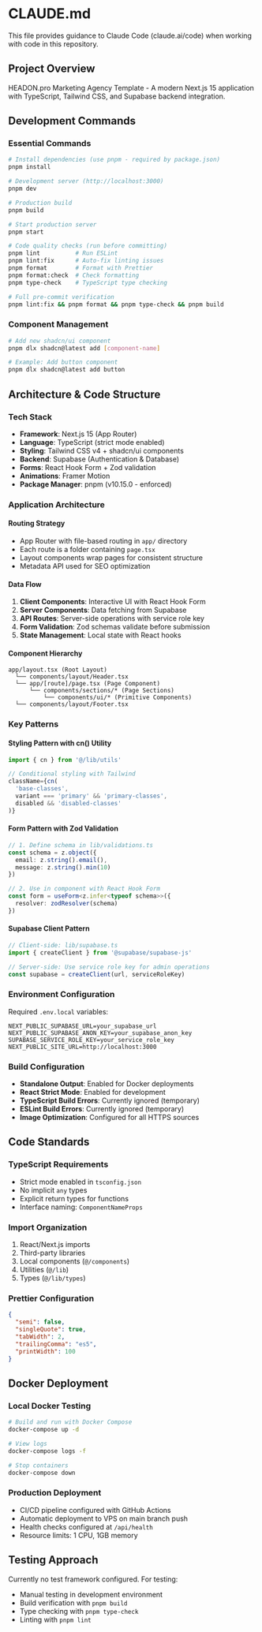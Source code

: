 # CLAUDE.md

This file provides guidance to Claude Code (claude.ai/code) when working with code in this repository.

## Project Overview

HEADON.pro Marketing Agency Template - A modern Next.js 15 application with TypeScript, Tailwind CSS, and Supabase backend integration.

## Development Commands

### Essential Commands
```bash
# Install dependencies (use pnpm - required by package.json) 
pnpm install

# Development server (http://localhost:3000)
pnpm dev

# Production build
pnpm build

# Start production server
pnpm start

# Code quality checks (run before committing)
pnpm lint          # Run ESLint
pnpm lint:fix      # Auto-fix linting issues
pnpm format        # Format with Prettier
pnpm format:check  # Check formatting
pnpm type-check    # TypeScript type checking

# Full pre-commit verification
pnpm lint:fix && pnpm format && pnpm type-check && pnpm build
```

### Component Management
```bash
# Add new shadcn/ui component
pnpm dlx shadcn@latest add [component-name]

# Example: Add button component
pnpm dlx shadcn@latest add button
```

## Architecture & Code Structure

### Tech Stack
- **Framework**: Next.js 15 (App Router)
- **Language**: TypeScript (strict mode enabled)
- **Styling**: Tailwind CSS v4 + shadcn/ui components
- **Backend**: Supabase (Authentication & Database)
- **Forms**: React Hook Form + Zod validation
- **Animations**: Framer Motion
- **Package Manager**: pnpm (v10.15.0 - enforced)

### Application Architecture

#### Routing Strategy
- App Router with file-based routing in `app/` directory
- Each route is a folder containing `page.tsx`
- Layout components wrap pages for consistent structure
- Metadata API used for SEO optimization

#### Data Flow
1. **Client Components**: Interactive UI with React Hook Form
2. **Server Components**: Data fetching from Supabase
3. **API Routes**: Server-side operations with service role key
4. **Form Validation**: Zod schemas validate before submission
5. **State Management**: Local state with React hooks

#### Component Hierarchy
```
app/layout.tsx (Root Layout)
  └── components/layout/Header.tsx
  └── app/[route]/page.tsx (Page Component)
      └── components/sections/* (Page Sections)
          └── components/ui/* (Primitive Components)
  └── components/layout/Footer.tsx
```

### Key Patterns

#### Styling Pattern with cn() Utility
```typescript
import { cn } from '@/lib/utils'

// Conditional styling with Tailwind
className={cn(
  'base-classes',
  variant === 'primary' && 'primary-classes',
  disabled && 'disabled-classes'
)}
```

#### Form Pattern with Zod Validation
```typescript
// 1. Define schema in lib/validations.ts
const schema = z.object({
  email: z.string().email(),
  message: z.string().min(10)
})

// 2. Use in component with React Hook Form
const form = useForm<z.infer<typeof schema>>({
  resolver: zodResolver(schema)
})
```

#### Supabase Client Pattern
```typescript
// Client-side: lib/supabase.ts
import { createClient } from '@supabase/supabase-js'

// Server-side: Use service role key for admin operations
const supabase = createClient(url, serviceRoleKey)
```

### Environment Configuration
Required `.env.local` variables:
```
NEXT_PUBLIC_SUPABASE_URL=your_supabase_url
NEXT_PUBLIC_SUPABASE_ANON_KEY=your_supabase_anon_key
SUPABASE_SERVICE_ROLE_KEY=your_service_role_key
NEXT_PUBLIC_SITE_URL=http://localhost:3000
```

### Build Configuration
- **Standalone Output**: Enabled for Docker deployments
- **React Strict Mode**: Enabled for development
- **TypeScript Build Errors**: Currently ignored (temporary)
- **ESLint Build Errors**: Currently ignored (temporary)
- **Image Optimization**: Configured for all HTTPS sources

## Code Standards

### TypeScript Requirements
- Strict mode enabled in `tsconfig.json`
- No implicit `any` types
- Explicit return types for functions
- Interface naming: `ComponentNameProps`

### Import Organization
1. React/Next.js imports
2. Third-party libraries
3. Local components (`@/components`)
4. Utilities (`@/lib`)
5. Types (`@/lib/types`)

### Prettier Configuration
```json
{
  "semi": false,
  "singleQuote": true,
  "tabWidth": 2,
  "trailingComma": "es5",
  "printWidth": 100
}
```

## Docker Deployment

### Local Docker Testing
```bash
# Build and run with Docker Compose
docker-compose up -d

# View logs
docker-compose logs -f

# Stop containers
docker-compose down
```

### Production Deployment
- CI/CD pipeline configured with GitHub Actions
- Automatic deployment to VPS on main branch push
- Health checks configured at `/api/health`
- Resource limits: 1 CPU, 1GB memory

## Testing Approach
Currently no test framework configured. For testing:
- Manual testing in development environment
- Build verification with `pnpm build`
- Type checking with `pnpm type-check`
- Linting with `pnpm lint`